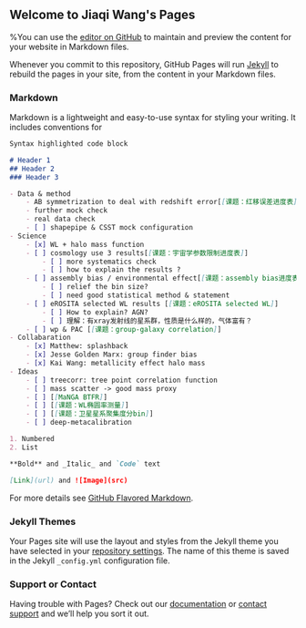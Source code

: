 ## Welcome to Jiaqi Wang's Pages

%You can use the [editor on GitHub](https://github.com/Wangjia7/jqwang.GitHub.io/edit/gh-pages/index.md) to maintain and preview the content for your website in Markdown files.

Whenever you commit to this repository, GitHub Pages will run [Jekyll](https://jekyllrb.com/) to rebuild the pages in your site, from the content in your Markdown files.

### Markdown

Markdown is a lightweight and easy-to-use syntax for styling your writing. It includes conventions for

```markdown
Syntax highlighted code block

# Header 1
## Header 2
### Header 3

- Data & method
	- AB symmetrization to deal with redshift error[[课题：红移误差进度表]], [[红移误差log]]
	- further mock check
	- real data check
	- [ ] shapepipe & CSST mock configuration
- Science
	- [x] WL + halo mass function
	- [ ] cosmology use 3 results[[课题：宇宙学参数限制进度表]]
		- [ ] more systematics check
		- [ ] how to explain the results ?
	- [ ] assembly bias / environmental effect[[课题：assembly bias进度表]]
		- [ ] relief the bin size?
		- [ ] need good statistical method & statement
	- [ ] eROSITA selected WL results [[课题：eROSITA selected WL]]
		- [ ] How to explain? AGN?
		- [ ] 理解：有xray发射线的星系群，性质是什么样的，气体富有？ 
	- [ ] wp & PAC [[课题：group-galaxy correlation]]
- Collabaration
	- [x] Matthew: splashback
	- [x] Jesse Golden Marx: group finder bias
	- [x] Kai Wang: metallicity effect halo mass
- Ideas
	- [ ] treecorr: tree point correlation function
	- [ ] mass scatter -> good mass proxy
	- [ ] [[MaNGA BTFR]]
	- [ ] [[课题：WL椭圆率测量]]
	- [ ] [[课题：卫星星系聚集度分bin]]
	- [ ] deep-metacalibration

1. Numbered
2. List

**Bold** and _Italic_ and `Code` text

[Link](url) and ![Image](src)
```

For more details see [GitHub Flavored Markdown](https://guides.github.com/features/mastering-markdown/).

### Jekyll Themes

Your Pages site will use the layout and styles from the Jekyll theme you have selected in your [repository settings](https://github.com/Wangjia7/jqwang.GitHub.io/settings). The name of this theme is saved in the Jekyll `_config.yml` configuration file.

### Support or Contact

Having trouble with Pages? Check out our [documentation](https://docs.github.com/categories/github-pages-basics/) or [contact support](https://support.github.com/contact) and we’ll help you sort it out.
